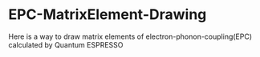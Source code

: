 # EPC-MatrixElement-Drawing
Here is a way to draw matrix elements of electron-phonon-coupling(EPC) calculated by Quantum ESPRESSO
